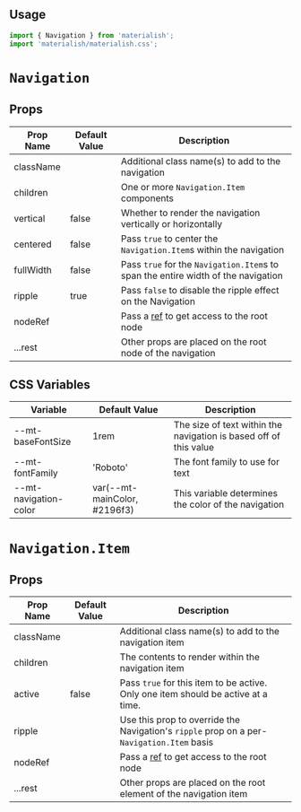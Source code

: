 ## Usage

```jsx
import { Navigation } from 'materialish';
import 'materialish/materialish.css';
```

# `Navigation`

## Props

| Prop Name | Default Value | Description                                                                                 |
| --------- | ------------- | ------------------------------------------------------------------------------------------- |
| className |               | Additional class name(s) to add to the navigation                                           |
| children  |               | One or more `Navigation.Item` components                                                    |
| vertical  | false         | Whether to render the navigation vertically or horizontally                                 |
| centered  | false         | Pass `true` to center the `Navigation.Item`s within the navigation                          |
| fullWidth | false         | Pass `true` for the `Navigation.Item`s to span the entire width of the navigation           |
| ripple    | true          | Pass `false` to disable the ripple effect on the Navigation                                 |
| nodeRef   |               | Pass a [ref](https://reactjs.org/docs/refs-and-the-dom.html) to get access to the root node |
| ...rest   |               | Other props are placed on the root node of the navigation                                   |

## CSS Variables

| Variable              | Default Value                | Description                                                       |
| --------------------- | ---------------------------- | ----------------------------------------------------------------- |
| --mt-baseFontSize     | 1rem                         | The size of text within the navigation is based off of this value |
| --mt-fontFamily       | 'Roboto'                     | The font family to use for text                                   |
| --mt-navigation-color | var(--mt-mainColor, #2196f3) | This variable determines the color of the navigation              |

# `Navigation.Item`

## Props

| Prop Name | Default Value | Description                                                                                 |
| --------- | ------------- | ------------------------------------------------------------------------------------------- |
| className |               | Additional class name(s) to add to the navigation item                                      |
| children  |               | The contents to render within the navigation item                                           |
| active    | false         | Pass `true` for this item to be active. Only one item should be active at a time.           |
| ripple    |               | Use this prop to override the Navigation's `ripple` prop on a per-`Navigation.Item` basis   |
| nodeRef   |               | Pass a [ref](https://reactjs.org/docs/refs-and-the-dom.html) to get access to the root node |
| ...rest   |               | Other props are placed on the root element of the navigation item                           |
